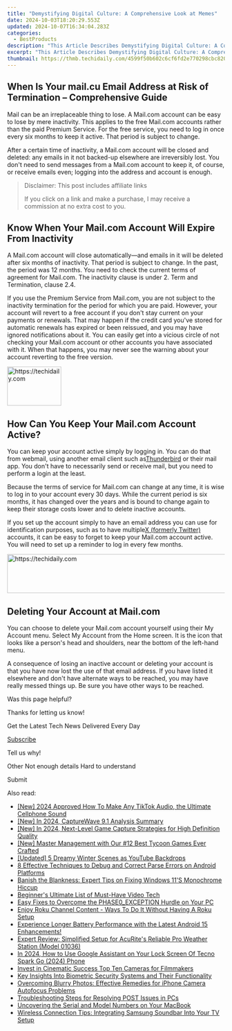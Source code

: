 ```yaml
---
title: "Demystifying Digital Culture: A Comprehensive Look at Memes"
date: 2024-10-03T18:20:29.553Z
updated: 2024-10-07T16:34:04.283Z
categories:
  - BestProducts
description: "This Article Describes Demystifying Digital Culture: A Comprehensive Look at Memes"
excerpt: "This Article Describes Demystifying Digital Culture: A Comprehensive Look at Memes"
thumbnail: https://thmb.techidaily.com/4599f50b602c6cf6fd2e770298cbc820ac519a960550c4309b2e36a11fd875c9.jpg
---
```


## When Is Your mail.cu Email Address at Risk of Termination – Comprehensive Guide
 Mail can be an irreplaceable thing to lose. A Mail.com account can be easy to lose by mere inactivity. This applies to the free Mail.com accounts rather than the paid Premium Service. For the free service, you need to log in once every six months to keep it active. That period is subject to change.

 After a certain time of inactivity, a Mail.com account will be closed and deleted: any emails in it not backed-up elsewhere are irreversibly lost. You don't need to send messages from a Mail.com account to keep it, of course, or receive emails even; logging into the address and account is enough.

>  Disclaimer: This post includes affiliate links
>
>  If you click on a link and make a purchase, I may receive a commission at no extra cost to you.
>

## Know When Your Mail.com Account Will Expire From Inactivity

 A Mail.com account will close automatically—and emails in it will be deleted after six months of inactivity. That period is subject to change. In the past, the period was 12 months. You need to check the current terms of agreement for Mail.com. The inactivity clause is under 2\. Term and Termination, clause 2.4.

 If you use the Premium Service from Mail.com, you are not subject to the inactivity termination for the period for which you are paid. However, your account will revert to a free account if you don't stay current on your payments or renewals. That may happen if the credit card you've stored for automatic renewals has expired or been reissued, and you may have ignored notifications about it. You can easily get into a vicious circle of not checking your Mail.com account or other accounts you have associated with it. When that happens, you may never see the warning about your account reverting to the free version.

<!-- affiliate ads begin -->
<a href="https://aligracehair.sjv.io/c/5597632/2135365/19272" target="_top" id="2135365">
  <img src="//a.impactradius-go.com/display-ad/19272-2135365" border="0" alt="https://techidaily.com" width="125" height="90"/>
</a>
<img height="0" width="0" src="https://aligracehair.sjv.io/i/5597632/2135365/19272" style="position:absolute;visibility:hidden;" border="0" />
<!-- affiliate ads end -->

## How Can You Keep Your Mail.com Account Active?

 You can keep your account active simply by logging in. You can do that from webmail, using another email client such as[Thunderbird](https://www.lifewire.com/mozilla-thunderbird-review-1173071) or their mail app. You don't have to necessarily send or receive mail, but you need to perform a login at the least.

 Because the terms of service for Mail.com can change at any time, it is wise to log in to your account every 30 days. While the current period is six months, it has changed over the years and is bound to change again to keep their storage costs lower and to delete inactive accounts.

 If you set up the account simply to have an email address you can use for identification purposes, such as to have multiple[X (formerly Twitter)](https://www.lifewire.com/what-exactly-is-twitter-2483331) accounts, it can be easy to forget to keep your Mail.com account active. You will need to set up a reminder to log in every few months.

<!-- affiliate ads begin -->
<a href="https://bluettius.sjv.io/c/5597632/2139123/17108" target="_top" id="2139123">
  <img src="//a.impactradius-go.com/display-ad/17108-2139123" border="0" alt="https://techidaily.com" width="728" height="90"/>
</a>
<img height="0" width="0" src="https://bluettius.sjv.io/i/5597632/2139123/17108" style="position:absolute;visibility:hidden;" border="0" />
<!-- affiliate ads end -->

## Deleting Your Account at Mail.com

 You can choose to delete your Mail.com account yourself using their My Account menu. Select My Account from the Home screen. It is the icon that looks like a person's head and shoulders, near the bottom of the left-hand menu.

 A consequence of losing an inactive account or deleting your account is that you have now lost the use of that email address. If you have listed it elsewhere and don't have alternate ways to be reached, you may have really messed things up. Be sure you have other ways to be reached.

Was this page helpful?

Thanks for letting us know!

 Get the Latest Tech News Delivered Every Day

[Subscribe](https://www.lifewire.com/#)

Tell us why!

 Other  Not enough details  Hard to understand

 Submit

<ins class="adsbygoogle"
     style="display:block"
     data-ad-format="autorelaxed"
     data-ad-client="ca-pub-7571918770474297"
     data-ad-slot="1223367746"></ins>

<ins class="adsbygoogle"
     style="display:block"
     data-ad-client="ca-pub-7571918770474297"
     data-ad-slot="8358498916"
     data-ad-format="auto"
     data-full-width-responsive="true"></ins>

<span class="atpl-alsoreadstyle">Also read:</span>
<div><ul>
<li><a href="https://fox-cloud.techidaily.com/new-2024-approved-how-to-make-any-tiktok-audio-the-ultimate-cellphone-sound/"><u>[New] 2024 Approved How To Make Any TikTok Audio, the Ultimate Cellphone Sound</u></a></li>
<li><a href="https://screen-sharing-recording.techidaily.com/new-in-2024-capturewave-91-analysis-summary/"><u>[New] In 2024, CaptureWave 9.1 Analysis Summary</u></a></li>
<li><a href="https://video-screen-grab.techidaily.com/new-in-2024-next-level-game-capture-strategies-for-high-definition-quality/"><u>[New] In 2024, Next-Level Game Capture Strategies for High Definition Quality</u></a></li>
<li><a href="https://video-capture.techidaily.com/new-master-management-with-our-12-best-tycoon-games-ever-crafted/"><u>[New] Master Management with Our #12 Best Tycoon Games Ever Crafted</u></a></li>
<li><a href="https://youtube-blog.techidaily.com/ed-5-dreamy-winter-scenes-as-youtube-backdrops/"><u>[Updated] 5 Dreamy Winter Scenes as YouTube Backdrops</u></a></li>
<li><a href="https://techno-recovery.techidaily.com/8-effective-techniques-to-debug-and-correct-parse-errors-on-android-platforms/"><u>8 Effective Techniques to Debug and Correct Parse Errors on Android Platforms</u></a></li>
<li><a href="https://techno-recovery.techidaily.com/banish-the-blankness-expert-tips-on-fixing-windows-11s-monochrome-hiccup/"><u>Banish the Blankness: Expert Tips on Fixing Windows 11'S Monochrome Hiccup</u></a></li>
<li><a href="https://youtube-videos.techidaily.com/beginners-ultimate-list-of-must-have-video-tech/"><u>Beginner's Ultimate List of Must-Have Video Tech</u></a></li>
<li><a href="https://techno-recovery.techidaily.com/easy-fixes-to-overcome-the-phase0exception-hurdle-on-your-pc/"><u>Easy Fixes to Overcome the PHASE0_EXCEPTION Hurdle on Your PC</u></a></li>
<li><a href="https://techno-recovery.techidaily.com/enjoy-roku-channel-content-ways-to-do-it-without-having-a-roku-setup/"><u>Enjoy Roku Channel Content - Ways To Do It Without Having A Roku Setup</u></a></li>
<li><a href="https://hardware-updates.techidaily.com/experience-longer-battery-performance-with-the-latest-android-15-enhancements/"><u>Experience Longer Battery Performance with the Latest Android 15 Enhancements!</u></a></li>
<li><a href="https://facebook-video-files.techidaily.com/expert-review-simplified-setup-for-acurites-reliable-pro-weather-station-model-01036/"><u>Expert Review: Simplified Setup for AcuRite's Reliable Pro Weather Station (Model 01036)</u></a></li>
<li><a href="https://unlock-android.techidaily.com/in-2024-how-to-use-google-assistant-on-your-lock-screen-of-tecno-spark-go-2024-phone-by-drfone-android/"><u>In 2024, How to Use Google Assistant on Your Lock Screen Of Tecno Spark Go (2024) Phone</u></a></li>
<li><a href="https://extra-hints.techidaily.com/invest-in-cinematic-success-top-ten-cameras-for-filmmakers/"><u>Invest in Cinematic Success Top Ten Cameras for Filmmakers</u></a></li>
<li><a href="https://techno-recovery.techidaily.com/key-insights-into-biometric-security-systems-and-their-functionality/"><u>Key Insights Into Biometric Security Systems and Their Functionality</u></a></li>
<li><a href="https://techno-recovery.techidaily.com/overcoming-blurry-photos-effective-remedies-for-iphone-camera-autofocus-problems/"><u>Overcoming Blurry Photos: Effective Remedies for iPhone Camera Autofocus Problems</u></a></li>
<li><a href="https://techno-recovery.techidaily.com/troubleshooting-steps-for-resolving-post-issues-in-pcs/"><u>Troubleshooting Steps for Resolving POST Issues in PCs</u></a></li>
<li><a href="https://techno-recovery.techidaily.com/uncovering-the-serial-and-model-numbers-on-your-macbook/"><u>Uncovering the Serial and Model Numbers on Your MacBook</u></a></li>
<li><a href="https://techno-recovery.techidaily.com/wireless-connection-tips-integrating-samsung-soundbar-into-your-tv-setup/"><u>Wireless Connection Tips: Integrating Samsung Soundbar Into Your TV Setup</u></a></li>
</ul></div>

